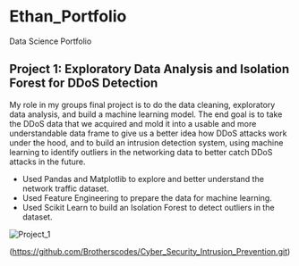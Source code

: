 # Ethan_Portfolio
Data Science Portfolio

## Project 1: Exploratory Data Analysis and Isolation Forest for DDoS Detection 

  My role in my groups final project is to do the data cleaning, exploratory data analysis, and build a machine learning model. The end goal is to take the DDoS data that we acquired and mold it into a usable and more understandable data frame to give us a better idea how DDoS attacks work under the hood, and to build an intrusion detection system, using machine learning to identify outliers in the networking data to better catch DDoS attacks in the future. 
  
  * Used Pandas and Matplotlib to explore and better understand the network traffic dataset.
  * Used Feature Engineering to prepare the data for machine learning.
  * Used Scikit Learn to build an Isolation Forest to detect outliers in the dataset.
  
  ![Project_1]()
  
  (https://github.com/Brotherscodes/Cyber_Security_Intrusion_Prevention.git)

